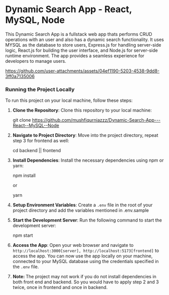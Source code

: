 <h1>Dynamic Search App - React, MySQL, Node</h1>
<p>This Dynamic Search App is a fullstack web app thats performs CRUD operations with an user and also has a dynamic search functionality. It uses MYSQL as the database to store users, Express.js for handling server-side logic, React.js for building the user interface, and Node.js for server-side runtime environment. The app provides a seamless experience for developers to manage users.</p>


https://github.com/user-attachments/assets/04ef1190-5203-4538-9dd8-3ff0a7135006


<h3>Running the Project Locally</h3>
  <p>To run this project on your local machine, follow these steps:

1. <b>Clone the Repository</b>: Clone this repository to your local machine:

   git clone https://github.com/mushfiqurniazzz/Dynamic-Search-App---React--MySQL--Node

2. <b>Navigate to Project Directory</b>: Move into the project directory, repeat step 3 for frontend as well:

   cd backend || frontend

3. <b>Install Dependencies</b>: Install the necessary dependencies using npm or yarn:

   npm install

   or

   yarn

4. <b>Setup Environment Variables</b>: Create a `.env` file in the root of your project directory and add the variables mentioned in .env.sample

5. <b>Start the Development Server</b>: Run the following command to start the development server:

   npm start

6. <b>Access the App</b>: Open your web browser and navigate to `http://localhost:3000[server], http://localhost:5173[frontend]` to access the app. You can now use the app locally on your machine, connected to your MySQL database using the credentials specified in the `.env` file.
7. <b>Note: </b>The project may not work if you do not install dependencies in both front end and backend. So you would have to apply step 2 and 3 twice, once in frontend and once in backend.
</p>
